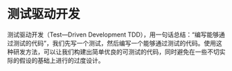 # 测试驱动开发

测试驱动开发（Test—Driven Development TDD），用一句话总结：“编写能够通过测试的代码”，我们先写一个测试，然后编写一个能够通过测试的代码。使用这种研发方法，可以让我们构建出简单优良的可测试的代码，同时避免在一些不切实际的假设的基础上进行的过度设计。